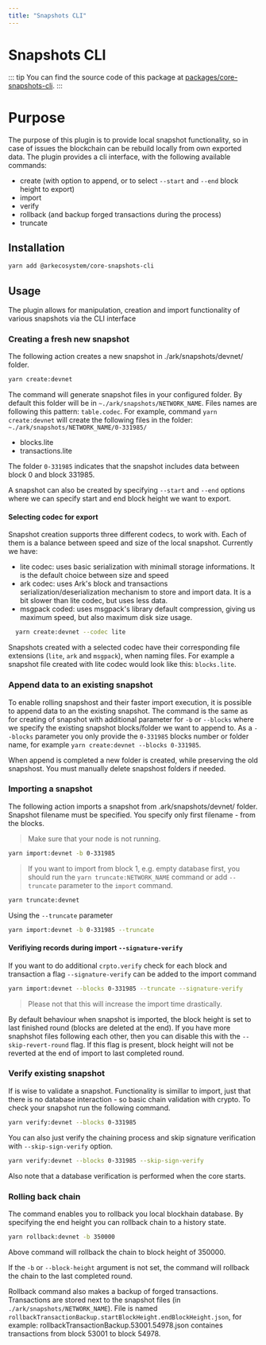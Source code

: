 ```yaml
---
title: "Snapshots CLI"
---
```


# Snapshots CLI

::: tip
You can find the source code of this package at [packages/core-snapshots-cli](https://github.com/ArkEcosystem/core/tree/develop/packages/core-snapshots-cli).
:::

# Purpose

The purpose of this plugin is to provide local snapshot functionality, so in case of issues the blockchain can be rebuild locally from own exported data.
The plugin provides a cli interface, with the following available commands:

- create (with option to append, or to select `--start` and `--end` block height to export)
- import
- verify
- rollback (and backup forged transactions during the process)
- truncate

## Installation

```bash
yarn add @arkecosystem/core-snapshots-cli
```

## Usage

The plugin allows for manipulation, creation and import functionality of various snapshots via the CLI interface

### Creating a fresh new snapshot

The following action creates a new snapshot in ./ark/snapshots/devnet/ folder.

```bash
yarn create:devnet
```

The command will generate snapshot files in your configured folder. By default this folder will be in `~./ark/snapshots/NETWORK_NAME`.
Files names are following this pattern: `table.codec`. For example, command `yarn create:devnet` will create the following files in the folder:
`~./ark/snapshots/NETWORK_NAME/0-331985/`

- blocks.lite
- transactions.lite

The folder `0-331985` indicates that the snapshot includes data between block 0 and block 331985.

A snapshot can also be created by specifying `--start` and `--end` options where we can specify start and end block height we want to export.

#### Selecting codec for export

Snapshot creation supports three different codecs, to work with. Each of them is a balance between speed and size of the local snapshot. Currently we have:

- lite codec: uses basic serialization with minimall storage informations. It is the default choice between size and speed
- ark codec: uses Ark's block and transactions serialization/deserialization mechanism to store and import data. It is a bit slower than lite codec, but uses less data.
- msgpack coded: uses msgpack's library default compression, giving us maximum speed, but also maximum disk size usage.

```bash
  yarn create:devnet --codec lite
```

Snapshots created with a selected codec have their corresponding file extensions (`lite`, `ark` and `msgpack`), when naming files. For example a snapshot file created with lite codec would look like this: `blocks.lite`.

### Append data to an existing snapshot

To enable rolling snapshost and their faster import execution, it is possible to append data to an the existing snapshot.
The command is the same as for creating of snapshot with additional parameter for `-b` or `--blocks` where we specify the existing snapshot blocks/folder we want to append to.
As a `--blocks` parameter you only provide the `0-331985` blocks number or folder name, for example `yarn create:devnet --blocks 0-331985`.

When append is completed a new folder is created, while preserving the old snapshost. You must manually delete snapshost folders if needed.

### Importing a snapshot

The following action imports a snapshot from .ark/snapshots/devnet/ folder. Snapshot filename must be specified. You specify only first filename - from the blocks.

> Make sure that your node is not running.

```bash
yarn import:devnet -b 0-331985
```

> If you want to import from block 1, e.g. empty database first, you should run the `yarn truncate:NETWORK_NAME` command or add `--truncate` parameter to the `import` command.

```bash
yarn truncate:devnet
```

Using the `--truncate` parameter

```bash
yarn import:devnet -b 0-331985 --truncate
```

#### Verifiying records during import `--signature-verify`

If you want to do additional `crpto.verify` check for each block and transaction a flag `--signature-verify` can be added to the import command

```bash
yarn import:devnet --blocks 0-331985 --truncate --signature-verify
```

> Please not that this will increase the import time drastically.

By default behaviour when snapshot is imported, the block height is set to last finished round (blocks are deleted at the end). If you have more snaphshot files following each other, then you can disable this with the `--skip-revert-round` flag. If this flag is present, block height will not be reverted at the end of import to last completed round.

### Verify existing snapshot

If is wise to validate a snapshot. Functionality is simillar to import, just that there is no database interaction - so basic chain validation with crypto. To check your snapshot run the following command.

```bash
yarn verify:devnet --blocks 0-331985
```

You can also just verify the chaining process and skip signature verification with `--skip-sign-verify` option.

```bash
yarn verify:devnet --blocks 0-331985 --skip-sign-verify
```

Also note that a database verification is performed when the core starts.

### Rolling back chain

The command enables you to rollback you local blockhain database. By specifying the end height you can rollback chain to a history state.

```bash
yarn rollback:devnet -b 350000
```

Above command will rollback the chain to block height of 350000.

If the `-b` or `--block-height` argument is not set, the command will rollback the chain to the last completed round.

Rollback command also makes a backup of forged transactions. Transactions are stored next to the snapshot files (in `./ark/snapshots/NETWORK_NAME`). File is named `rollbackTransactionBackup.startBlockHeight.endBlockHeight.json`, for example: rollbackTransactionBackup.53001.54978.json containes transactions from block 53001 to block 54978.
